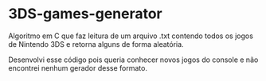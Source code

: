 # 3DS-games-generator

Algoritmo em C que faz leitura de um arquivo .txt contendo todos os jogos de Nintendo 3DS e retorna alguns de forma aleatória.

Desenvolvi esse código pois queria conhecer novos jogos do console e não encontrei nenhum gerador desse formato.
